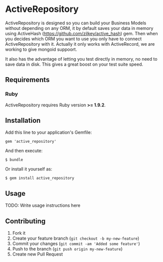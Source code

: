 # ActiveRepository

ActiveRepository is designed so you can build your Business Models without depending on any ORM, it by default saves your data in memory using ActiveHash (https://github.com/zilkey/active_hash) gem. Then when you decides which ORM you want to use you only have to connect ActiveRepository with it. Actually it only works with ActiveRecord, we are working to give mongoid suppoort.

It also has the advantage of letting you test directly in memory, no need to save data in disk. This gives a great boost on your test suite speed.

## Requirements

### Ruby

ActiveRepository requires Ruby version **>= 1.9.2**.

## Installation

Add this line to your application's Gemfile:

    gem 'active_repository'

And then execute:

    $ bundle

Or install it yourself as:

    $ gem install active_repository

## Usage

TODO: Write usage instructions here

## Contributing

1. Fork it
2. Create your feature branch (`git checkout -b my-new-feature`)
3. Commit your changes (`git commit -am 'Added some feature'`)
4. Push to the branch (`git push origin my-new-feature`)
5. Create new Pull Request
